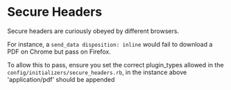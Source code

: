 # Secure Headers
Secure headers are curiously obeyed by different browsers.

For instance, a `send_data disposition: inline` would fail to download a PDF on Chrome but pass on Firefox.

To allow this to pass, ensure you set the correct plugin_types allowed in the `config/initializers/secure_headers.rb`, in the instance above 'application/pdf' should be appended
